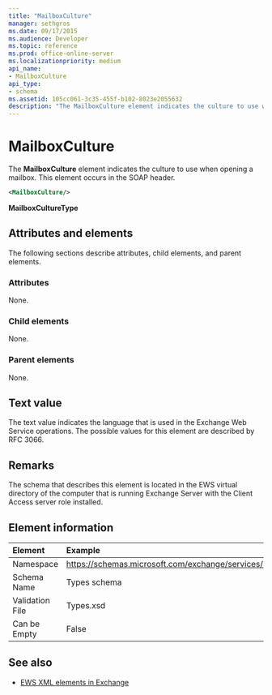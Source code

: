 ```yaml
---
title: "MailboxCulture"
manager: sethgros
ms.date: 09/17/2015
ms.audience: Developer
ms.topic: reference
ms.prod: office-online-server
ms.localizationpriority: medium
api_name:
- MailboxCulture
api_type:
- schema
ms.assetid: 105cc061-3c35-455f-b102-8023e2055632
description: "The MailboxCulture element indicates the culture to use when opening a mailbox. This element occurs in the SOAP header."
---
```


# MailboxCulture

The **MailboxCulture** element indicates the culture to use when opening a mailbox. This element occurs in the SOAP header. 
  
```xml
<MailboxCulture/>
```

**MailboxCultureType**

## Attributes and elements

The following sections describe attributes, child elements, and parent elements.
  
### Attributes

None.
  
### Child elements

None.
  
### Parent elements

None.
  
## Text value

The text value indicates the language that is used in the Exchange Web Service operations. The possible values for this element are described by RFC 3066.
  
## Remarks

The schema that describes this element is located in the EWS virtual directory of the computer that is running Exchange Server with the Client Access server role installed.
  
## Element information

|Element|Example|
|:-----|:-----|
|Namespace  <br/> |https://schemas.microsoft.com/exchange/services/2006/types  <br/> |
|Schema Name  <br/> |Types schema  <br/> |
|Validation File  <br/> |Types.xsd  <br/> |
|Can be Empty  <br/> |False  <br/> |
   
## See also

- [EWS XML elements in Exchange](ews-xml-elements-in-exchange.md)

